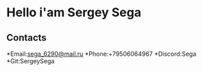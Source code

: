 # **Hello i'am Sergey Sega**
## Contacts
*Email:sega_6290@mail.ru
*Phone:+79506064967
*Discord:Sega
*Git:SergeySega

